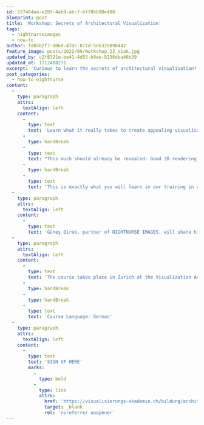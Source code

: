 ```yaml
---
id: 537404aa-e20f-4ab9-abcf-bff8bb98e480
blueprint: post
title: 'Workshop: Secrets of Architectural Visualization'
tags:
  - nightnurseimages
  - how-to
author: fd85b2f7-006d-47dc-877d-5eb32e090442
feature_image: posts/2022/09/Workshop_22_Viak.jpg
updated_by: c2f8321e-be41-4d83-b9ee-8136dba46b39
updated_at: 1712408271
excerpt: 'Curious to learn the secrets of architectural visualisation? Join us on the 17th of November'
post_categories:
  - how-to-nightnurse
content:
  -
    type: paragraph
    attrs:
      textAlign: left
    content:
      -
        type: text
        text: 'Learn what it really takes to create appealing visualisations in our architectural visualisation course. '
      -
        type: hardBreak
      -
        type: text
        text: "This much should already be revealed: Good 3D rendering software alone is not enough. You need to use 2D imaging software such as Photoshop, and it's important to get the angles, colours and lighting right. If you can first develop impressive images with an independent language, it will be much easier for you to convince your customers of your projects."
      -
        type: hardBreak
      -
        type: text
        text: 'This is exactly what you will learn in our training in architectural visualisation.'
  -
    type: paragraph
    attrs:
      textAlign: left
    content:
      -
        type: text
        text: 'Güneş Direk, partner of NIGHTNURSE IMAGES, will share his tricks and show you how to get the best out of your renderings and convey the true potential of your ideas through theoretical input and practical exercises in Adobe Photoshop.'
  -
    type: paragraph
    attrs:
      textAlign: left
    content:
      -
        type: text
        text: 'The course takes place in Zurich at the Visualization Academy Switzerland on the 17th of November. '
      -
        type: hardBreak
      -
        type: hardBreak
      -
        type: text
        text: 'Course Language: German'
  -
    type: paragraph
    attrs:
      textAlign: left
    content:
      -
        type: text
        text: 'SIGN UP HERE'
        marks:
          -
            type: bold
          -
            type: link
            attrs:
              href: 'https://visualisierungs-akademie.ch/bildung/architekturvisualisierung/'
              target: _blank
              rel: 'noreferrer noopener'
---
```

